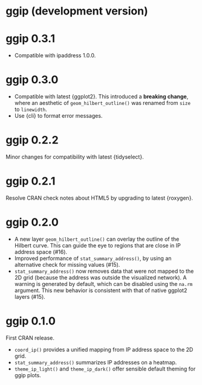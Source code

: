 # ggip (development version)

# ggip 0.3.1

* Compatible with ipaddress 1.0.0.


# ggip 0.3.0

* Compatible with latest {ggplot2}. This introduced a **breaking change**, where an aesthetic of `geom_hilbert_outline()` was renamed from `size` to `linewidth`.
* Use {cli} to format error messages.


# ggip 0.2.2

Minor changes for compatibility with latest {tidyselect}.


# ggip 0.2.1

Resolve CRAN check notes about HTML5 by upgrading to latest {roxygen}.


# ggip 0.2.0

* A new layer `geom_hilbert_outline()` can overlay the outline of the Hilbert curve. This can guide the eye to regions that are close in IP address space (#16).
* Improved performance of `stat_summary_address()`, by using an alternative check for missing values (#15).
* `stat_summary_address()` now removes data that were not mapped to the 2D grid (because the address was outside the visualized network). A warning is generated by default, which can be disabled using the `na.rm` argument. This new behavior is consistent with that of native ggplot2 layers (#15).


# ggip 0.1.0

First CRAN release.

* `coord_ip()` provides a unified mapping from IP address space to the 2D grid.
* `stat_summary_address()` summarizes IP addresses on a heatmap.
* `theme_ip_light()` and `theme_ip_dark()` offer sensible default theming for ggip plots.
